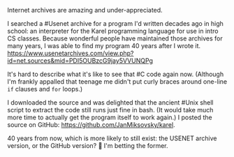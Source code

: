 Internet archives are amazing and under-appreciated.

I searched a #Usenet archive for a program I'd written decades ago in high school: an interpreter for the Karel programming language for use in intro CS classes. Because wonderful people have maintained those archives for many years, I was able to find my program 40 years after I wrote it. https://www.usenetarchives.com/view.php?id=net.sources&mid=PDI5OUBzcG9jay5VVUNQPg

It's hard to describe what it's like to see that #C code again now. (Although I'm frankly appalled that teenage me didn't put curly braces around one-line `if` clauses and `for` loops.)

I downloaded the source and was delighted that the ancient #Unix shell script to extract the code still runs just fine in bash. (It would take much more time to actually get the program itself to work again.) I posted the source on GitHub: https://github.com/JanMiksovsky/karel.

40 years from now, which is more likely to still exist: the USENET archive version, or the GitHub version? 🤔 I'm betting the former.
